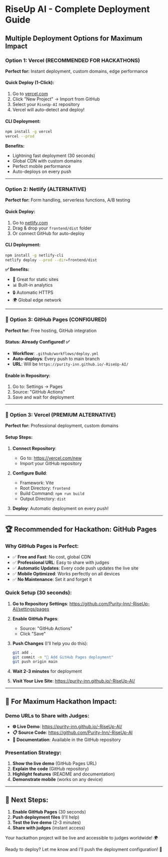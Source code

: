# RiseUp AI - Complete Deployment Guide

## Multiple Deployment Options for Maximum Impact

### Option 1: Vercel (RECOMMENDED FOR HACKATHONS)
**Perfect for:** Instant deployment, custom domains, edge performance

#### Quick Deploy (1-Click):
1. Go to [vercel.com](https://vercel.com)
2. Click "New Project" → Import from GitHub
3. Select your `RiseUp-AI` repository
4. Vercel will auto-detect and deploy!

#### CLI Deployment:
```bash
npm install -g vercel
vercel --prod
```

**Benefits:**
- Lightning fast deployment (30 seconds)
- Global CDN with custom domains
- Perfect mobile performance
- Auto-deploys on every push

---

### Option 2: Netlify (ALTERNATIVE)
**Perfect for:** Form handling, serverless functions, A/B testing

#### **Quick Deploy:**
1. Go to [netlify.com](https://netlify.com)
2. Drag & drop your `frontend/dist` folder
3. Or connect GitHub for auto-deploy

#### **CLI Deployment:**
```bash
npm install -g netlify-cli
netlify deploy --prod --dir=frontend/dist
```

**✅ Benefits:**
- 🎯 Great for static sites
- 📊 Built-in analytics
- 🔒 Automatic HTTPS
- 🌍 Global edge network

---

### **🌟 Option 3: GitHub Pages (CONFIGURED)**
**Perfect for:** Free hosting, GitHub integration

#### **Status: Already Configured! ✅**
- **Workflow**: `.github/workflows/deploy.yml`
- **Auto-deploys**: Every push to main branch
- **URL**: Will be `https://purity-inn.github.io/-RiseUp-AI/`

#### **Enable in Repository:**
1. Go to: Settings → Pages
2. Source: "GitHub Actions"
3. Save and wait for deployment

---

### **🎨 Option 3: Vercel (PREMIUM ALTERNATIVE)**
**Perfect for:** Professional deployment, custom domains

#### **Setup Steps:**

1. **Connect Repository**:
   - Go to: https://vercel.com/new
   - Import your GitHub repository

2. **Configure Build**:
   - Framework: Vite
   - Root Directory: `frontend`
   - Build Command: `npm run build`
   - Output Directory: `dist`

3. **Deploy**: Automatic deployment on every push!

---

## 🏆 **Recommended for Hackathon: GitHub Pages**

### **Why GitHub Pages is Perfect:**
- ✅ **Free and Fast**: No cost, global CDN
- ✅ **Professional URL**: Easy to share with judges
- ✅ **Automatic Updates**: Every code push updates the live site
- ✅ **Mobile Optimized**: Works perfectly on all devices
- ✅ **No Maintenance**: Set it and forget it

### **Quick Setup (30 seconds):**

1. **Go to Repository Settings**:
   https://github.com/Purity-Inn/-RiseUp-AI/settings/pages

2. **Enable GitHub Pages**:
   - Source: "GitHub Actions"
   - Click "Save"

3. **Push Changes** (I'll help you do this):
   ```bash
   git add .
   git commit -m "🚀 Add GitHub Pages deployment"
   git push origin main
   ```

4. **Wait 2-3 minutes** for deployment

5. **Visit Your Live Site**:
   https://purity-inn.github.io/-RiseUp-AI/

---

## 🎯 **For Maximum Hackathon Impact:**

### **Demo URLs to Share with Judges:**
- **🌐 Live Demo**: https://purity-inn.github.io/-RiseUp-AI/
- **📋 Source Code**: https://github.com/Purity-Inn/-RiseUp-AI
- **📖 Documentation**: Available in the GitHub repository

### **Presentation Strategy:**
1. **Show the live demo** (GitHub Pages URL)
2. **Explain the code** (GitHub repository)
3. **Highlight features** (README and documentation)
4. **Demonstrate mobile** (works on any device)

---

## 🚨 **Next Steps:**

1. **Enable GitHub Pages** (30 seconds)
2. **Push deployment files** (I'll help)
3. **Test the live demo** (2-3 minutes)
4. **Share with judges** (instant access)

Your hackathon project will be live and accessible to judges worldwide! 🌍

Ready to deploy? Let me know and I'll push the deployment configuration! 🚀
